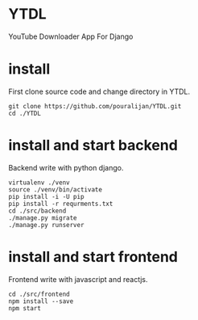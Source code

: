 
# YTDL
YouTube Downloader App For Django

# install
First clone source code and change directory in YTDL.
```
git clone https://github.com/pouralijan/YTDL.git
cd ./YTDL
```
# install and start backend
Backend write with python django.
```
virtualenv ./venv
source ./venv/bin/activate
pip install -i -U pip
pip install -r requrments.txt
cd ./src/backend
./manage.py migrate
./manage.py runserver
```

# install and start frontend

Frontend write with javascript and reactjs.
```
cd ./src/frontend
npm install --save
npm start
```
